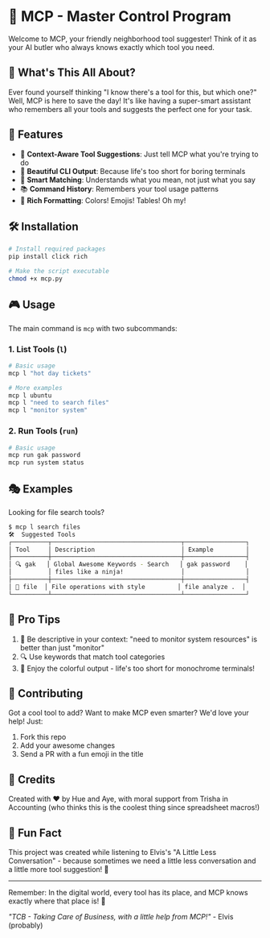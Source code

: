 # 🤖 MCP - Master Control Program

Welcome to MCP, your friendly neighborhood tool suggester! Think of it as your AI butler who always knows exactly which tool you need. 

## 🌟 What's This All About?

Ever found yourself thinking "I know there's a tool for this, but which one?" Well, MCP is here to save the day! It's like having a super-smart assistant who remembers all your tools and suggests the perfect one for your task.

## 🚀 Features

- 🎯 **Context-Aware Tool Suggestions**: Just tell MCP what you're trying to do
- 🌈 **Beautiful CLI Output**: Because life's too short for boring terminals
- 🧠 **Smart Matching**: Understands what you mean, not just what you say
- 📚 **Command History**: Remembers your tool usage patterns
- 🎨 **Rich Formatting**: Colors! Emojis! Tables! Oh my!

## 🛠️ Installation

```bash
# Install required packages
pip install click rich

# Make the script executable
chmod +x mcp.py
```

## 🎮 Usage

The main command is `mcp` with two subcommands:

### 1. List Tools (`l`)
```bash
# Basic usage
mcp l "hot day tickets"

# More examples
mcp l ubuntu
mcp l "need to search files"
mcp l "monitor system"
```

### 2. Run Tools (`run`)
```bash
# Basic usage
mcp run gak password
mcp run system status
```

## 🎭 Examples

Looking for file search tools?
```bash
$ mcp l search files
🛠️  Suggested Tools
┌──────────┬────────────────────────────────────┬─────────────────┐
│ Tool     │ Description                        │ Example         │
├──────────┼────────────────────────────────────┼─────────────────┤
│ 🔍 gak   │ Global Awesome Keywords - Search   │ gak password    │
│          │ files like a ninja!                │                 │
├──────────┼────────────────────────────────────┼─────────────────┤
│ 📁 file  │ File operations with style         │ file analyze .  │
└──────────┴────────────────────────────────────┴─────────────────┘
```

## 🎨 Pro Tips

1. 🎯 Be descriptive in your context: "need to monitor system resources" is better than just "monitor"
2. 🔍 Use keywords that match tool categories
3. 🌈 Enjoy the colorful output - life's too short for monochrome terminals!

## 🤝 Contributing

Got a cool tool to add? Want to make MCP even smarter? We'd love your help! Just:

1. Fork this repo
2. Add your awesome changes
3. Send a PR with a fun emoji in the title

## 🎉 Credits

Created with ❤️ by Hue and Aye, with moral support from Trisha in Accounting (who thinks this is the coolest thing since spreadsheet macros!)

## 🎵 Fun Fact

This project was created while listening to Elvis's "A Little Less Conversation" - because sometimes we need a little less conversation and a little more tool suggestion! 🕺

---

Remember: In the digital world, every tool has its place, and MCP knows exactly where that place is! 🌟

*"TCB - Taking Care of Business, with a little help from MCP!"* - Elvis (probably) 